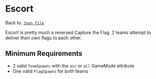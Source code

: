# Escort
Back to: [`Json file`](/docs/json.md)

Escort is pretty much a reversed Capture the Flag. 2 teams attempt to deliver their own flags to each other.

## Minimum Requirements
- 2 valid `TeamSpawns` with the `esc` or `all` GameMode attribute
- One valid `FlagSpawns` for both teams